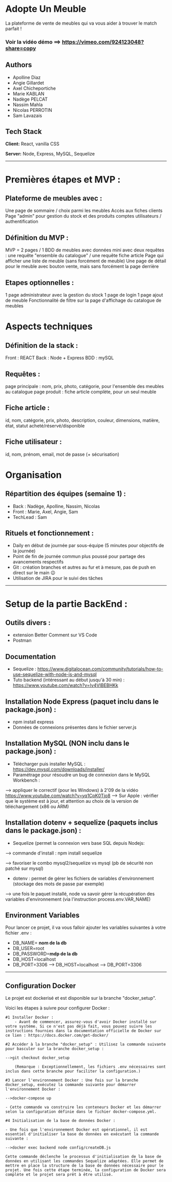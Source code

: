 
# Adopte Un Meuble

La plateforme de vente de meubles qui va vous aider à trouver le match parfait !

### Voir la vidéo démo ==> https://vimeo.com/924123048?share=copy


## Authors

- Apolline Diaz
- Angie Gillardet
- Axel Chicheportiche
- Marie KABLAN
- Nadège PELCAT
- Nassim Mahla
- Nicolas PERROTIN
- Sam Lavazais


## Tech Stack

**Client:** React, vanilla CSS

**Server:** Node, Express, MySQL, Sequelize


****************************
# Premières étapes et MVP :

## Plateforme de meubles avec :
Une page de sommaire / choix parmi les meubles
Accès aux fiches clients
Page "admin" pour gestion du stock et des produits
comptes utilisateurs / authentification

## Définition du MVP :
MVP = 2 pages / 1 BDD de meubles avec données mini avec deux requêtes : une requête "ensemble du catalogue" / une requête fiche article
Page qui afficher une liste de meuble (sans forcément de meuble)
Une page de détail pour le meuble
avec bouton vente, mais sans forcément la page derrière

## Etapes optionnelles :
1 page administrateur avec la gestion du stock
1 page de login
1 page ajout de meuble
Fonctionnalité de filtre sur la page d'affichage du catalogue de meubles

# Aspects techniques

## Définition de la stack :
Front : REACT
Back : Node + Express
BDD :  mySQL

## Requêtes :
page principale : nom, prix, photo, catégorie, pour l'ensemble des meubles au catalogue
page produit : fiche article complète, pour un seul meuble

## Fiche article :
id, nom, catégorie, prix, photo, description, couleur, dimensions, matière, état, statut acheté/réservé/disponible

## Fiche utilisateur :
id, nom, prénom, email, mot de passe (+ sécurisation)

# Organisation

## Répartition des équipes (semaine 1) :
- Back : Nadège, Apolline, Nassim, Nicolas
- Front : Marie, Axel, Angie, Sam
- TechLead : Sam

## Rituels et fonctionnement :
- Daily en début de journée par sous-équipe (5 minutes pour objectifs de la journée)
- Point de fin de journée commun plus poussé pour partage des avancements respectifs
- Git : création branches et autres au fur et à mesure, pas de push en direct sur le main 😉
- Utilisation de JIRA pour le suivi des tâches


****************************

# Setup de la partie BackEnd :

## Outils divers :
- extension Better Comment sur VS Code
- Postman

## Documentation
- Sequelize : https://www.digitalocean.com/community/tutorials/how-to-use-sequelize-with-node-js-and-mysql
- Tuto backend (intéressant au début jusqu'à 30 min) : https://www.youtube.com/watch?v=Iv4VIBEBHKk

## Installation Node Express (paquet inclu dans le package.json) :
- npm install express
- Données de connexions présentes dans le fichier server.js

## Installation MySQL (NON inclu dans le package.json) :
- Télécharger puis installer MySQL : https://dev.mysql.com/downloads/installer/
- Paramétrage pour résoudre un bug de connexion dans le MySQL Workbench :

--> appliquer le correctif (pour les Windows) à 2'09 de la vidéo https://www.youtube.com/watch?v=yq1CpK0Tjo8
--> Sur Apple : vérifier que le système est à jour, et attention au choix de la version de téléchargement (x86 ou ARM)

## Installation dotenv + sequelize (paquets inclus dans le package.json) :
- Sequelize (permet la connexion vers base SQL depuis Nodejs:

--> commande d'install : npm install sequelize

--> favoriser le combo mysql2/sequelize vs mysql (pb de sécurité non patché sur mysql)

- dotenv : permet de gérer les fichiers de variables d'environnement (stockage des mots de passe par exemple)

--> une fois le paquet installé, node va savoir gérer la récupération des variables d'environnement (via l'instruction process.env.VAR_NAME)

## Environment Variables

Pour lancer ce projet, il va vous falloir ajouter les variables suivantes à votre fichier .env :

- DB_NAME= **nom de la db**
- DB_USER=root
- DB_PASSWORD=**mdp de la db**
- DB_HOST=localhost
- DB_PORT=3306
--> DB_HOST=localhost
--> DB_PORT=3306


****************************

## Configuration Docker

Le projet est dockerisé et est disponible sur la branche "docker_setup".

Voici les étapes à suivre pour configurer Docker :

    #1 Installer Docker :
        - Avant de commencer, assurez-vous d'avoir Docker installé sur votre système. Si ce n'est pas déjà fait, vous pouvez suivre les instructions fournies dans la documentation officielle de Docker sur ce lien : https://docs.docker.com/get-docker/

    #2 Accéder à la branche "docker_setup" : Utilisez la commande suivante pour basculer sur la branche docker_setup :

    -->git checkout docker_setup

        (Remarque : Exceptionnellement, les fichiers .env nécessaires sont inclus dans cette branche pour faciliter la configuration.)

    #3 Lancer l'environnement Docker : Une fois sur la branche docker_setup, exécutez la commande suivante pour démarrer l'environnement Docker :

    -->docker-compose up

    - Cette commande va construire les conteneurs Docker et les démarrer selon la configuration définie dans le fichier docker-compose.yml.

    #4 Initialisation de la base de données Docker :

    - Une fois que l'environnement Docker est opérationnel, il est essentiel d'initialiser la base de données en exécutant la commande suivante :

    -->docker exec backend node config/createDB.js

    Cette commande déclenche le processus d'initialisation de la base de données en utilisant les commandes Sequelize adaptées. Elle permet de mettre en place la structure de la base de données nécessaire pour le projet. Une fois cette étape terminée, la configuration de Docker sera complète et le projet sera prêt à être utilisé.
